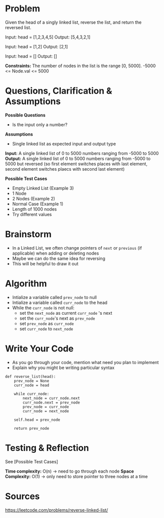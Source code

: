 # Problem
Given the head of a singly linked list, reverse the list, and return the reversed list.

Input: head = [1,2,3,4,5]
Output: [5,4,3,2,1]

Input: head = [1,2]
Output: [2,1]

Input: head = []
Output: []

**Constraints:**
The number of nodes in the list is the range [0, 5000].
-5000 <= Node.val <= 5000

# Questions, Clarification & Assumptions
**Possible Questions**
* Is the input only a number? 

**Assumptions**
* Single linked list as expected input and output type 

**Input:** A single linked list of 0 to 5000 numbers ranging from -5000 to 5000
**Output:** A single linked list of 0 to 5000 numbers ranging from -5000 to 5000 but reversed (so first element switches places with last element, second element switches plaecs with second last element)

**Possible Test Cases**
* Empty Linked List (Example 3)
* 1 Node
* 2 Nodes (Example 2)
* Normal Case (Example 1)
* Length of 1000 nodes
* Try different values

# Brainstorm
* In a Linked List, we often change pointers of `next` or `previous` (if applicable) when adding or deleting nodes 
* Maybe we can do the same idea for reversing
* This will be helpful to draw it out

# Algorithm
* Intialize a variable called `prev_node` to null
* Intialize a variable called `curr_node` to the head
* While the `curr_node` is not null:
    * set the `next_node` as current `curr_node` 's next 
    * set the `curr_node`'s next as `prev_node` 
    * set `prev_node` as `curr_node` 
    * set `curr_node` to `next_node` 

# Write Your Code
* As you go through your code, mention what need you plan to implement 
* Explain why you might be writing particular syntax 

```
def reverse_list(head):
    prev_node = None
    curr_node = head

    while curr_node:
        next_node = curr_node.next
        curr_node.next = prev_node 
        prev_node = curr_node
        curr_node = next_node
    
    self.head = prev_node 

    return prev_node
```

# Testing & Reflection 
See [Possible Test Cases]

**Time complexity:** O(n) -> need to go through each node 
**Space Complexity:** O(1) -> only need to store pointer to three nodes at a time 

# Sources
https://leetcode.com/problems/reverse-linked-list/